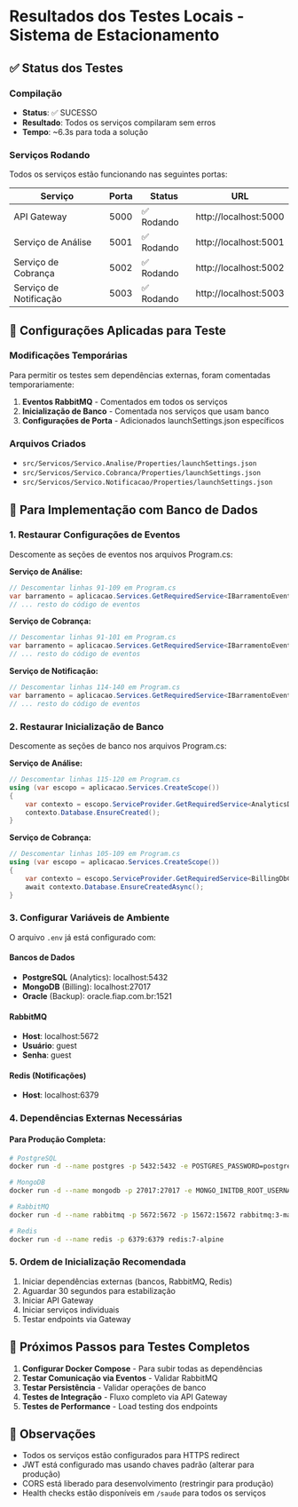 # Resultados dos Testes Locais - Sistema de Estacionamento

## ✅ Status dos Testes

### Compilação
- **Status**: ✅ SUCESSO
- **Resultado**: Todos os serviços compilaram sem erros
- **Tempo**: ~6.3s para toda a solução

### Serviços Rodando
Todos os serviços estão funcionando nas seguintes portas:

| Serviço | Porta | Status | URL |
|---------|-------|--------|-----|
| API Gateway | 5000 | ✅ Rodando | http://localhost:5000 |
| Serviço de Análise | 5001 | ✅ Rodando | http://localhost:5001 |
| Serviço de Cobrança | 5002 | ✅ Rodando | http://localhost:5002 |
| Serviço de Notificação | 5003 | ✅ Rodando | http://localhost:5003 |

## 🔧 Configurações Aplicadas para Teste

### Modificações Temporárias
Para permitir os testes sem dependências externas, foram comentadas temporariamente:

1. **Eventos RabbitMQ** - Comentados em todos os serviços
2. **Inicialização de Banco** - Comentada nos serviços que usam banco
3. **Configurações de Porta** - Adicionados launchSettings.json específicos

### Arquivos Criados
- `src/Servicos/Servico.Analise/Properties/launchSettings.json`
- `src/Servicos/Servico.Cobranca/Properties/launchSettings.json`
- `src/Servicos/Servico.Notificacao/Properties/launchSettings.json`

## 🚀 Para Implementação com Banco de Dados

### 1. Restaurar Configurações de Eventos
Descomente as seções de eventos nos arquivos Program.cs:

**Serviço de Análise:**
```csharp
// Descomentar linhas 91-109 em Program.cs
var barramento = aplicacao.Services.GetRequiredService<IBarramentoEventos>();
// ... resto do código de eventos
```

**Serviço de Cobrança:**
```csharp
// Descomentar linhas 91-101 em Program.cs
var barramento = aplicacao.Services.GetRequiredService<IBarramentoEventos>();
// ... resto do código de eventos
```

**Serviço de Notificação:**
```csharp
// Descomentar linhas 114-140 em Program.cs
var barramento = aplicacao.Services.GetRequiredService<IBarramentoEventos>();
// ... resto do código de eventos
```

### 2. Restaurar Inicialização de Banco
Descomente as seções de banco nos arquivos Program.cs:

**Serviço de Análise:**
```csharp
// Descomentar linhas 115-120 em Program.cs
using (var escopo = aplicacao.Services.CreateScope())
{
    var contexto = escopo.ServiceProvider.GetRequiredService<AnalyticsDbContext>();
    contexto.Database.EnsureCreated();
}
```

**Serviço de Cobrança:**
```csharp
// Descomentar linhas 105-109 em Program.cs
using (var escopo = aplicacao.Services.CreateScope())
{
    var contexto = escopo.ServiceProvider.GetRequiredService<BillingDbContext>();
    await contexto.Database.EnsureCreatedAsync();
}
```

### 3. Configurar Variáveis de Ambiente
O arquivo `.env` já está configurado com:

#### Bancos de Dados
- **PostgreSQL** (Analytics): localhost:5432
- **MongoDB** (Billing): localhost:27017  
- **Oracle** (Backup): oracle.fiap.com.br:1521

#### RabbitMQ
- **Host**: localhost:5672
- **Usuário**: guest
- **Senha**: guest

#### Redis (Notificações)
- **Host**: localhost:6379

### 4. Dependências Externas Necessárias

#### Para Produção Completa:
```bash
# PostgreSQL
docker run -d --name postgres -p 5432:5432 -e POSTGRES_PASSWORD=postgres123 postgres:15

# MongoDB
docker run -d --name mongodb -p 27017:27017 -e MONGO_INITDB_ROOT_USERNAME=admin -e MONGO_INITDB_ROOT_PASSWORD=admin123 mongo:7

# RabbitMQ
docker run -d --name rabbitmq -p 5672:5672 -p 15672:15672 rabbitmq:3-management

# Redis
docker run -d --name redis -p 6379:6379 redis:7-alpine
```

### 5. Ordem de Inicialização Recomendada
1. Iniciar dependências externas (bancos, RabbitMQ, Redis)
2. Aguardar 30 segundos para estabilização
3. Iniciar API Gateway
4. Iniciar serviços individuais
5. Testar endpoints via Gateway

## 🧪 Próximos Passos para Testes Completos

1. **Configurar Docker Compose** - Para subir todas as dependências
2. **Testar Comunicação via Eventos** - Validar RabbitMQ
3. **Testar Persistência** - Validar operações de banco
4. **Testes de Integração** - Fluxo completo via API Gateway
5. **Testes de Performance** - Load testing dos endpoints

## 📝 Observações

- Todos os serviços estão configurados para HTTPS redirect
- JWT está configurado mas usando chaves padrão (alterar para produção)
- CORS está liberado para desenvolvimento (restringir para produção)
- Health checks estão disponíveis em `/saude` para todos os serviços